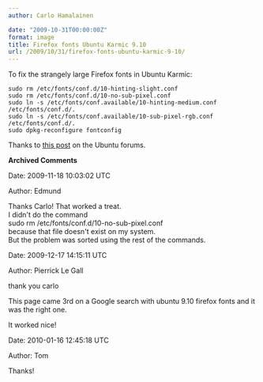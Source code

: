 ```yaml
---
author: Carlo Hamalainen

date: "2009-10-31T00:00:00Z"
format: image
title: Firefox fonts Ubuntu Karmic 9.10
url: /2009/10/31/firefox-fonts-ubuntu-karmic-9-10/
---
```

To fix the strangely large Firefox fonts in Ubuntu Karmic:

    sudo rm /etc/fonts/conf.d/10-hinting-slight.conf
    sudo rm /etc/fonts/conf.d/10-no-sub-pixel.conf
    sudo ln -s /etc/fonts/conf.available/10-hinting-medium.conf /etc/fonts/conf.d/.
    sudo ln -s /etc/fonts/conf.available/10-sub-pixel-rgb.conf /etc/fonts/conf.d/.
    sudo dpkg-reconfigure fontconfig

Thanks to [this post](http://ubuntuforums.org/showpost.php?p=6986051&postcount=7) on the Ubuntu forums.

**Archived Comments**

Date: 2009-11-18 10:03:02 UTC

Author: Edmund

Thanks Carlo! That worked a treat.  
I didn't do the command  
sudo rm /etc/fonts/conf.d/10-no-sub-pixel.conf  
because that file doesn't exist on my system.  
But the problem was sorted using the rest of the commands.

Date: 2009-12-17 14:15:11 UTC

Author: Pierrick Le Gall

thank you carlo

This page came 3rd on a Google search with ubuntu 9.10 firefox fonts and it was the right one.

It worked nice!

Date: 2010-01-16 12:45:18 UTC

Author: Tom

Thanks!
